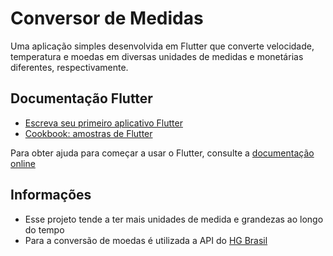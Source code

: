 # Conversor de Medidas
Uma aplicação simples desenvolvida em Flutter que converte velocidade, temperatura e moedas em diversas unidades de medidas e monetárias diferentes, respectivamente.

## Documentação Flutter

* [Escreva seu primeiro aplicativo Flutter](https://flutter.dev/docs/get-started/codelab)
* [Cookbook: amostras de Flutter](https://flutter.dev/docs/cookbook)

Para obter ajuda para começar a usar o Flutter, consulte a [documentação online](https://flutter.dev/docs)

## Informações
* Esse projeto tende a ter mais unidades de medida e grandezas ao longo do tempo
* Para a conversão de moedas é utilizada a API do [HG Brasil](https://hgbrasil.com/)